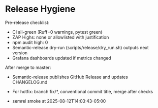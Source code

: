 # Release Hygiene

Pre-release checklist:
- CI all-green (Ruff=0 warnings, pytest green)
- ZAP Highs: none or allowlisted with justification
- npm audit high: 0
- Semantic-release dry-run (scripts/release/dry_run.sh) outputs next version
- Grafana dashboards updated if metrics changed

After merge to master:
- Semantic-release publishes GitHub Release and updates CHANGELOG.md
- For hotfix: branch fix/*, conventional commit title, merge after checks

- semrel smoke at 2025-08-12T14:03:43-05:00
